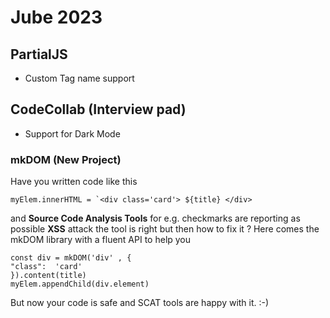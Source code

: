 # Jube 2023

## PartialJS
  * Custom Tag name support  


## CodeCollab (Interview pad)
  * Support for Dark Mode



### mkDOM (New Project)
Have you written code like this 

    myElem.innerHTML = `<div class='card'> ${title} </div>

 and **Source Code Analysis Tools** for e.g. checkmarks are reporting as possible **XSS** attack the tool is right but then how to fix it ? Here comes the mkDOM library with a fluent API to help you 

    const div = mkDOM('div' , {
    "class":  'card'
    }).content(title)
    myElem.appendChild(div.element)

But now your code is safe and SCAT tools are happy with it. :-)  
